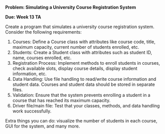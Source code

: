**Problem: Simulating a University Course Registration System**

**Due: Week 13 TA**

Create a program that simulates a university course registration system. Consider the following requirements:

1. Courses: Define a Course class with attributes like course code, title, maximum capacity, current number of students enrolled, etc.
2. Students: Create a Student class with attributes such as student ID, name, courses enrolled, etc.
3. Registration Process: Implement methods to enroll students in courses, check available slots, display course details, display student information, etc.
4. Data Handling: Use file handling to read/write course information and student data. Courses and student data should be stored in separate files.
5. Validation: Ensure that the system prevents enrolling a student in a course that has reached its maximum capacity.
6. Driver file/main file: Test that your classes, methods, and data handling work successfully.

Extra things you can do: visualize the number of students in each course, GUI for the system, and many more. 
